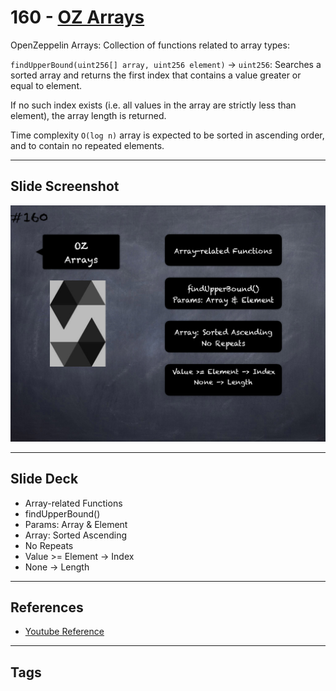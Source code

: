 # 160 - [OZ Arrays](OZ%20Arrays.md)
OpenZeppelin Arrays: Collection of functions related to array types:

`findUpperBound(uint256[] array, uint256 element)` → `uint256`: Searches a sorted array and returns the first index that contains a value greater or equal to element. 

If no such index exists (i.e. all values in the array are strictly less than element), the array length is returned. 

Time complexity `O(log n)` array is expected to be sorted in ascending order, and to contain no repeated elements.

___
## Slide Screenshot
![160.png](../images/solidity201/160.png)
___
## Slide Deck
- Array-related Functions
- findUpperBound()
- Params: Array & Element
- Array: Sorted Ascending
- No Repeats
- Value >= Element -> Index
- None -> Length
___
## References
- [Youtube Reference](https://youtu.be/C0zBhTgppLQ?t=2328)
___
## Tags